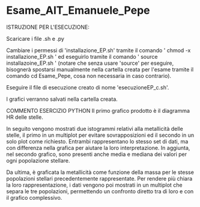 # Esame_AIT_Emanuele_Pepe

ISTRUZIONE PER L'ESECUZIONE:

Scaricare i file .sh e .py

Cambiare i permessi di 'installazione_EP.sh' tramite il comando ' chmod -x installazione_EP.sh ' ed eseguirlo tramite il comando ' source installazoine_EP.sh ' (notare che senza usare 'source' per eseguire, bisognerà spostarsi manualmente nella cartella creata per l'esame tramite il comando cd Esame_Pepe, cosa non necessaria in caso contrario).

Eseguire il file di esecuzione creato di nome 'esecuzioneEP_c.sh'. 

I grafici verranno salvati nella cartella creata.



COMMENTO ESERCIZIO PYTHON
Il primo grafico prodotto è il diagramma HR delle stelle.

In seguito vengono mostrati due istogrammi relativi alla metallicità delle stelle, il primo in un multiplot per evitare sovrapposizioni ed il secondo in un solo plot come richiesto. Entrambi rappresentano lo stesso set di dati, ma con differenza nella grafica per aiutare la loro interpretazione. In aggiunta, nel secondo grafico, sono presenti anche media e mediana dei valori per ogni popolazione stellare.

Da ultima, è graficata la metallicità come funzione della massa per le stesse popolazioni stellari precedentemente rappresentate. Per rendere più chiara la loro rappresentazione, i dati vengono poi mostrati in un multiplot che separa le tre popolazioni, permettendo un confronto diretto tra di loro e con il grafico complessivo.
